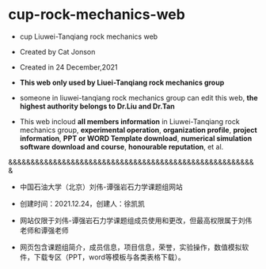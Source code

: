 # cup-rock-mechanics-web
- cup Liuwei-Tanqiang rock mechanics web

- Created by Cat Jonson

- Created in 24 December,2021

- **This web only used by Liuei-Tanqiang rock mechanics group**

- someone in liuwei-tanqiang rock mechanics group can edit this web, **the highest authority belongs to Dr.Liu and Dr.Tan**

- This web incloud **all members information** in Liuwei-Tanqiang rock mechanics group, **experimental operation**, **organization profile**, **project information**, **PPT or WORD Template download**, **numerical simulation software download and course**, **honourable reputation**, et al.

&&&&&&&&&&&&&&&&&&&&&&&&&&&&&&&&&&&&&&&&&&&&&&&&&&&&&&&&

- 中国石油大学（北京）刘伟-谭强岩石力学课题组网站

- 创建时间：2021.12.24，创建人：徐凯凯

- 网站仅限于刘伟-谭强岩石力学课题组成员使用和更改，但最高权限属于刘伟老师和谭强老师

- 网页包含课题组简介，成员信息，项目信息，荣誉，实验操作，数值模拟软件，下载专区（PPT，word等模板与各类表格下载）。

